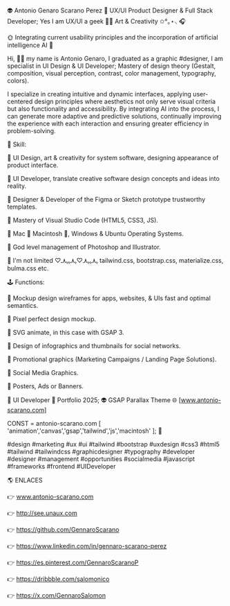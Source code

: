 👽 Antonio Genaro Scarano Perez 💎 UX/UI Product Designer & Full Stack Developer; Yes I am UX/UI a geek 👩‍🎨 Art & Creativity ✩°｡⋆⸜ 🎧

🌞 Integrating current usability principles and the incorporation of artificial intelligence AI 📡

Hi, 🤚🏼 my name is Antonio Genaro, I graduated as a graphic #designer, I am specialist in UI Design & UI Developer; Mastery of design theory (Gestalt, composition, visual perception, contrast, color management, typography, colors).

I specialize in creating intuitive and dynamic interfaces, applying user-centered design principles where aesthetics not only serve visual criteria but also functionality and accessibility. By integrating AI into the process, I can generate more adaptive and predictive solutions, continually improving the experience with each interaction and ensuring greater efficiency in problem-solving.

🎨 Skill:

🔹 UI Design, art & creativity for system software, designing appearance of product interface.

🔹 UI Developer, translate creative software design concepts and ideas into reality.

🔹 Designer & Developer of the Figma or Sketch prototype trustworthy templates.

🔹 Mastery of Visual Studio Code (HTML5, CSS3, JS).

🔹 Mac 🍏 Macintosh 💚, Windows & Ubuntu Operating Systems.

🔹 God level management of Photoshop and Illustrator.

🔹 I'm not limited ♡ﮩ٨ـﮩﮩ٨ـ♡ﮩ٨ـﮩﮩ٨ـ tailwind.css, bootstrap.css, materialize.css, bulma.css etc.


🕹 Functions:

🔹 Mockup design wireframes for apps, websites, & UIs fast and optimal semantics.

🔹 Pixel perfect design mockup.

🔹 SVG animate, in this case with GSAP 3.

🔹 Design of infographics and thumbnails for social networks.

🔹 Promotional graphics (Marketing Campaigns / Landing Page Solutions).

🔹 Social Media Graphics.

🔹 Posters, Ads or Banners.


🎲 UI Developer 🚀 Portfolio 2025; 👽 GSAP Parallax Theme 🌐 [www.antonio-scarano.com]

CONST = antonio-scarano.com [ 'animation','canvas','gsap','tailwind','js','macintosh' ]; 🚀

#design #marketing #ux #ui #tailwind #bootstrap #uxdesign #css3 #html5 #tailwind #tailwindcss #graphicdesigner #typography #developer #designer #management #opportunities #socialmedia #javascript #frameworks #frontend #UIDeveloper


🌎 ENLACES

👉 www.antonio-scarano.com

👉 http://see.unaux.com

👉 https://github.com/GennaroScarano

👉 https://www.linkedin.com/in/gennaro-scarano-perez

👉 https://es.pinterest.com/GennaroScaranoP

👉 https://dribbble.com/salomonico

👉 https://x.com/GennaroSalomon
